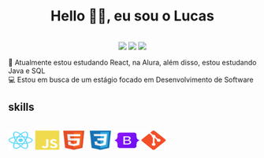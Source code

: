 

<h1 align="center">Hello 👋🏻, eu sou o Lucas</h1>

<br>

<div align="center">
  <a href="https://www.linkedin.com/in/lucas-rodrigues-perfil/" target="_blank"><img src="https://img.shields.io/badge/-LinkedIn-%230077B5?style=for-the-badge&logo=linkedin&logoColor=white" target="_blank"></a>
  <a href="https://portfolio-lucasrodrigues.netlify.app/" target="_blank"><img src="https://img.shields.io/badge/-Portf%C3%B3lio-brown?style=for-the-badge&logo=true" target="_blank"></a>
  <a href = "mailto:lucascontatodev@gmail.com"><img src="https://img.shields.io/badge/-Gmail-%23333?style=for-the-badge&logo=gmail&logoColor=white" target="_blank"></a>
</div>

🌱 Atualmente estou estudando React, na Alura, além disso, estou estudando Java e SQL<br>
💻 Estou em busca de um estágio focado em Desenvolvimento de Software


<h2>skills</h2>

<div style="display: inline_block"><br>
    <img align="center" alt="react" height="40" width="50" src="https://raw.githubusercontent.com/devicons/devicon/master/icons/react/react-original.svg">
  <img align="center" alt="Js" height="40" width="50" src="https://raw.githubusercontent.com/devicons/devicon/master/icons/javascript/javascript-plain.svg">
  <img align="center" alt="HTML" height="40" width="50" src="https://raw.githubusercontent.com/devicons/devicon/master/icons/html5/html5-original.svg">
  <img align="center" alt="CSS" height="40" width="50" src="https://raw.githubusercontent.com/devicons/devicon/master/icons/css3/css3-original.svg">
  <img align="center" alt="bootstrap" height="40" width="50" src="https://raw.githubusercontent.com/devicons/devicon/master/icons/bootstrap/bootstrap-original.svg">
  <img align="center" alt="GIT" height="40" width="50" src="https://raw.githubusercontent.com/devicons/devicon/master/icons/git/git-original.svg">
</div>
